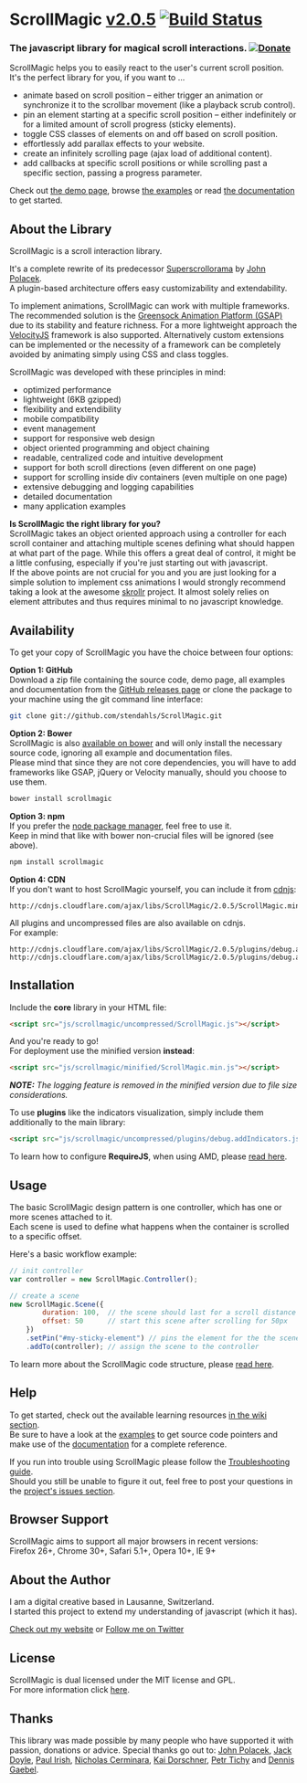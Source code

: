 # ScrollMagic <a href='https://github.com/stendahls/ScrollMagic/blob/master/CHANGELOG.md' class='version' title='Whats New?'>v2.0.5</a> [![Build Status](https://api.travis-ci.org/stendahls/ScrollMagic.svg?branch=master)](https://travis-ci.org/stendahls/ScrollMagic)

### The javascript library for magical scroll interactions. [![Donate](https://www.paypalobjects.com/en_US/i/btn/btn_donate_SM.gif "Shut up and take my money!")](https://www.paypal.com/cgi-bin/webscr?cmd=_s-xclick&hosted_button_id=8BJC8B58XHKLL "Shut up and take my money!")

ScrollMagic helps you to easily react to the user's current scroll position.  
It's the perfect library for you, if you want to ...

* animate based on scroll position – either trigger an animation or synchronize it to the scrollbar movement (like a playback scrub control).
* pin an element starting at a specific scroll position – either indefinitely or for a limited amount of scroll progress (sticky elements).
* toggle CSS classes of elements on and off based on scroll position.
* effortlessly add parallax effects to your website.
* create an infinitely scrolling page (ajax load of additional content).
* add callbacks at specific scroll positions or while scrolling past a specific section, passing a progress parameter.

Check out [the demo page](http://scrollmagic.io), browse [the examples](http://scrollmagic.io/examples/index.html) or read [the documentation](http://scrollmagic.io/docs/index.html) to get started.

## About the Library

ScrollMagic is a scroll interaction library.

It's a complete rewrite of its predecessor [Superscrollorama](https://github.com/johnpolacek/superscrollorama) by [John Polacek](http://johnpolacek.com).  
A plugin-based architecture offers easy customizability and extendability.

To implement animations, ScrollMagic can work with multiple frameworks.
The recommended solution is the [Greensock Animation Platform (GSAP)](http://www.greensock.com/gsap-js/) due to its stability and feature richness. For a more lightweight approach the [VelocityJS](http://VelocityJS.org) framework is also supported. Alternatively custom extensions can be implemented or the necessity of a framework can be completely avoided by animating simply  using CSS and class toggles.

ScrollMagic was developed with these principles in mind:

* optimized performance
* lightweight (6KB gzipped)
* flexibility and extendibility
* mobile compatibility
* event management
* support for responsive web design
* object oriented programming and object chaining
* readable, centralized code and intuitive development
* support for both scroll directions (even different on one page)
* support for scrolling inside div containers (even multiple on one page)
* extensive debugging and logging capabilities
* detailed documentation
* many application examples

**Is ScrollMagic the right library for you?**  
ScrollMagic takes an object oriented approach using a controller for each scroll container and attaching multiple scenes defining what should happen at what part of the page. While this offers a great deal of control, it might be a little confusing, especially if you're just starting out with javascript.  
If the above points are not crucial for you and you are just looking for a simple solution to implement css animations I would strongly recommend taking a look at the awesome [skrollr](http://prinzhorn.github.io/skrollr/) project. It almost solely relies on element attributes and thus requires minimal to no javascript knowledge.

## Availability

To get your copy of ScrollMagic you have the choice between four options:

__Option 1: GitHub__  
Download a zip file containing the source code, demo page, all examples and documentation from the [GitHub releases page](https://github.com/stendahls/ScrollMagic/releases) or clone the package to your machine using the git command line interface:

```bash
git clone git://github.com/stendahls/ScrollMagic.git
```

__Option 2: Bower__  
ScrollMagic is also [available on bower](http://bower.io/search/?q=scrollmagic) and will only install the necessary source code, ignoring all example and documentation files.  
Please mind that since they are not core dependencies, you will have to add frameworks like GSAP, jQuery or Velocity manually, should you choose to use them.

```bash
bower install scrollmagic
```

__Option 3: npm__  
If you prefer the [node package manager](https://www.npmjs.com/package/scrollmagic), feel free to use it.  
Keep in mind that like with bower non-crucial files will be ignored (see above).

```bash
npm install scrollmagic
```

__Option 4: CDN__  
If you don't want to host ScrollMagic yourself, you can include it from [cdnjs](https://cdnjs.com/libraries/ScrollMagic):

```
http://cdnjs.cloudflare.com/ajax/libs/ScrollMagic/2.0.5/ScrollMagic.min.js
```

All plugins and uncompressed files are also available on cdnjs.  
For example:

```
http://cdnjs.cloudflare.com/ajax/libs/ScrollMagic/2.0.5/plugins/debug.addIndicators.js
http://cdnjs.cloudflare.com/ajax/libs/ScrollMagic/2.0.5/plugins/debug.addIndicators.min.js
```

## Installation

Include the __core__ library in your HTML file:

```html
<script src="js/scrollmagic/uncompressed/ScrollMagic.js"></script>
```
And you're ready to go!  
For deployment use the minified version __instead__:

```html
<script src="js/scrollmagic/minified/ScrollMagic.min.js"></script>
```
_**NOTE:** The logging feature is removed in the minified version due to file size considerations._

To use __plugins__ like the indicators visualization, simply include them additionally to the main library:

```html
<script src="js/scrollmagic/uncompressed/plugins/debug.addIndicators.js"></script>
```

To learn how to configure __RequireJS__, when using AMD, please [read here](https://github.com/janpaepke/ScrollMagic/wiki/Getting-Started-:-Using-AMD).

## Usage

The basic ScrollMagic design pattern is one controller, which has one or more scenes attached to it.  
Each scene is used to define what happens when the container is scrolled to a specific offset.

Here's a basic workflow example:

```javascript
// init controller
var controller = new ScrollMagic.Controller();

// create a scene
new ScrollMagic.Scene({
		duration: 100,	// the scene should last for a scroll distance of 100px
		offset: 50		// start this scene after scrolling for 50px
	})
	.setPin("#my-sticky-element") // pins the element for the the scene's duration
	.addTo(controller); // assign the scene to the controller
```
To learn more about the ScrollMagic code structure, please [read here](https://github.com/janpaepke/ScrollMagic/wiki/Getting-Started-:-How-to-use-ScrollMagic).

## Help

To get started, check out the available learning resources [in the wiki section](https://github.com/janpaepke/ScrollMagic/wiki).  
Be sure to have a look at the [examples](http://janpaepke.github.com/ScrollMagic/examples/index.html) to get source code pointers and make use of the [documentation](http://janpaepke.github.com/ScrollMagic/docs/index.html) for a complete reference.

If you run into trouble using ScrollMagic please follow the [Troubleshooting guide](https://github.com/stendahls/ScrollMagic/blob/master/CONTRIBUTING.md).  
Should you still be unable to figure it out, feel free to post your questions in the [project's issues section](https://github.com/stendahls/ScrollMagic/issues).

## Browser Support

ScrollMagic aims to support all major browsers in recent versions:  
Firefox 26+, Chrome 30+, Safari 5.1+, Opera 10+, IE 9+

## About the Author

I am a digital creative based in Lausanne, Switzerland.  
I started this project to extend my understanding of javascript (which it has).

[Check out my website](http://www.janpaepke.de) or [Follow me on Twitter](http://twitter.com/janpaepke)

## License

ScrollMagic is dual licensed under the MIT license and GPL.  
For more information click [here](https://github.com/stendahls/ScrollMagic/blob/master/LICENSE.md).

## Thanks

This library was made possible by many people who have supported it with passion, donations or advice. Special thanks go out to: [John Polacek](https://github.com/johnpolacek), [Jack Doyle](https://github.com/greensock), [Paul Irish](https://github.com/paulirish), [Nicholas Cerminara](https://github.com/ncerminara), [Kai Dorschner](https://github.com/krnlde), [Petr Tichy](https://github.com/petr-tichy) and [Dennis Gaebel](https://github.com/grayghostvisuals).
